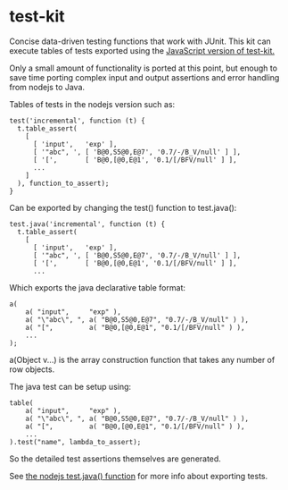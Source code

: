 # test-kit

Concise data-driven testing functions that work with JUnit. This kit can execute
tables of tests exported using the
 [JavaScript version of test-kit.](https://github.com/quicbit-js/test-kit)

Only a small amount of functionality is ported at this point, but enough to save time
porting complex input and output assertions and error handling from nodejs to
Java.

Tables of tests in the nodejs version such as:

    test('incremental', function (t) {
      t.table_assert(
        [
          [ 'input',   'exp' ],
          [ '"abc", ', [ 'B@0,S5@0,E@7', '0.7/-/B_V/null' ] ],
          [ '[',       [ 'B@0,[@0,E@1', '0.1/[/BFV/null' ] ],
          ...
        ]
      ), function_to_assert);
    } 

Can be exported by changing the test() function to test.java():

    test.java('incremental', function (t) {
      t.table_assert(
        [
          [ 'input',   'exp' ],
          [ '"abc", ', [ 'B@0,S5@0,E@7', '0.7/-/B_V/null' ] ],
          [ '[',       [ 'B@0,[@0,E@1', '0.1/[/BFV/null' ] ],
          ...

Which exports the java declarative table format:

    a(
        a( "input",     "exp" ),
        a( "\"abc\", ", a( "B@0,S5@0,E@7", "0.7/-/B_V/null" ) ),
        a( "[",         a( "B@0,[@0,E@1", "0.1/[/BFV/null" ) ),
        ...
    );
    
a(Object v...) is the array construction function that takes any number of row objects. 

The java test can be setup using:

    table(
        a( "input",     "exp" ),
        a( "\"abc\", ", a( "B@0,S5@0,E@7", "0.7/-/B_V/null" ) ),
        a( "[",         a( "B@0,[@0,E@1", "0.1/[/BFV/null" ) ),
        ...
    ).test("name", lambda_to_assert);


So the detailed test assertions themselves are generated.

See [the nodejs test.java() function](https://github.com/quicbit-js/test-kit#testjava) for more info
about exporting tests.